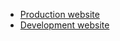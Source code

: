 
* [Production website](https://san-diego-voters-voice.web.app/)
* [Development website](https://dev-sdvotersvoice.web.app)

